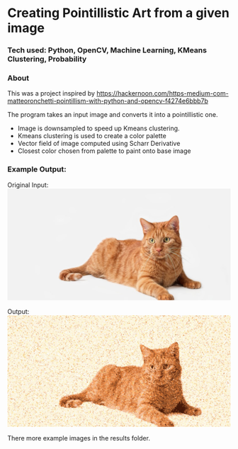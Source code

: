 # Creating Pointillistic Art from a given image
### Tech used: Python, OpenCV, Machine Learning, KMeans Clustering, Probability

### About
This was a project inspired by https://hackernoon.com/https-medium-com-matteoronchetti-pointillism-with-python-and-opencv-f4274e6bbb7b

The program takes an input image and converts it into a pointillistic one. 
* Image is downsampled to speed up Kmeans clustering. 
* Kmeans clustering is used to create a color palette
* Vector field of image computed using Scharr Derivative
* Closest color chosen from palette to paint onto base image

### Example Output:
Original Input:
![Orange Tabby Cat](./images/image1.jpg)

Output:
![Pointillized Orange Tabby Cat](./results/cat.jpg)

There  more example images in the results folder.